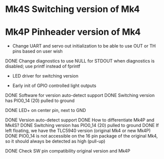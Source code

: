 # Mk4S Switching version of Mk4
# Mk4P Pinheader version of Mk4

* Change UART and servo out initialization to be able to use OUT or TH pins based on user wish

DONE Change diagnostics to use NULL for STDOUT when diagnostics is disabled; use printf instead of fprintf

* LED driver for switching version

* Early init of GPIO controlled light outputs

DONE Software for version auto-detect support
    DONE Switching version has PIO0_14 (20) pulled to ground

DONE  LED+ on center pin, next to GND

DONE Version auto-detect support
    DONE How to differentiate Mk4P and Mk4S?
        DONE Switching version has PIO0_14 (20) pulled to ground
        DONE If left floating, we have the TLC5940 version (original Mk4 or new Mk4P)
        DONE PIO0_14 is not accessible on the 16 pin package of the original Mk4, so it should always be detected as high (pull-up)

DONE Check SW pin compatibility original version and Mk4P
